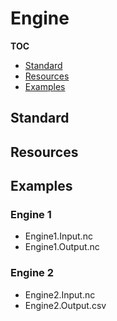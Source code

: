# Engine

**TOC**

  - [Standard](#standard)
  - [Resources](#resources)
  - [Examples](#examples)

## Standard


## Resources


## Examples

### Engine 1

  - Engine1.Input.nc
  - Engine1.Output.nc

### Engine 2

  - Engine2.Input.nc
  - Engine2.Output.csv


